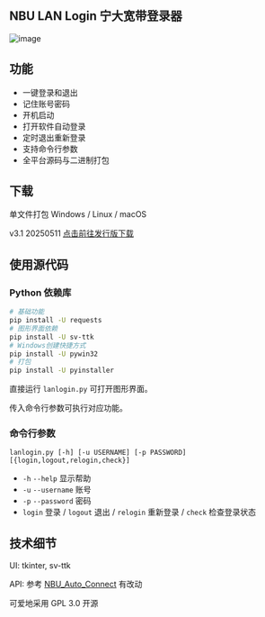 ## NBU LAN Login 宁大宽带登录器

![image](https://github.com/zetaloop/nbulanlogin/assets/36418285/f65101e2-e14d-4e69-87d2-5f3d36a3104c)

## 功能

- 一键登录和退出
- 记住账号密码
- 开机启动
- 打开软件自动登录
- 定时退出重新登录
- 支持命令行参数
- 全平台源码与二进制打包

## 下载

单文件打包 Windows / Linux / macOS

v3.1 20250511 [点击前往发行版下载](https://github.com/zetaloop/nbulanlogin/releases/latest)

## 使用源代码
### Python 依赖库
```bash
# 基础功能
pip install -U requests
# 图形界面依赖
pip install -U sv-ttk
# Windows创建快捷方式
pip install -U pywin32
# 打包
pip install -U pyinstaller
```
直接运行 `lanlogin.py` 可打开图形界面。

传入命令行参数可执行对应功能。

### 命令行参数

```
lanlogin.py [-h] [-u USERNAME] [-p PASSWORD] [{login,logout,relogin,check}]
```

- `-h` `--help` 显示帮助
- `-u` `--username` 账号
- `-p` `--password` 密码
- `login` 登录 / `logout` 退出 / `relogin` 重新登录 / `check` 检查登录状态

## 技术细节

UI: tkinter, sv-ttk

API: 参考 [NBU_Auto_Connect](https://github.com/BytePrince/NBU_Auto_Connect) 有改动

可爱地采用 GPL 3.0 开源
